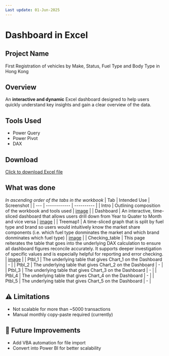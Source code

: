 ```yaml
---
Last update: 01-Jun-2025
---
```


# Dashboard in Excel


## Project Name
First Registration of vehicles by Make, Status, Fuel Type and Body Type in Hong Kong


## Overview
An **interactive and dynamic** Excel dashboard designed to help users quickly understand key insights and gain a clear overview of the data.


## Tools Used
- Power Query
- Power Pivot
- DAX


## Download
[Click to download Excel file](projects-excel/E001_Dashboard_2025.05.01_v1.5.xlsx)


## What was done
*In ascending order of the tabs in the workbook*
| Tab | Intended Use | Screenshot |
| --- | ------------ | ---------- |
| Intro | Outlining composition of the workbook and tools used | [image](images/E001/E001_page_01_intro.png) |
| Dashboard | An interactive, time-sliced dashboard that allows users drill down from Year to Quater to Month and vice versa | [image](images/E001/E001_page_02_Dashboard.png) |
| Treemap1 | A time-sliced graph that is split by fuel type and brand so users would intuitively know the market share components (i.e. which fuel type donminates the market and which brand donminates which fuel type) | [image](images/E001/E001_page_03_Treemap1.png) |
| Checking_table | This page reiterates the table that goes into the underlying DAX calculation to ensure all dashboard figures reconcile accurately. It supports deeper investigation of specific values and is especially helpful for reporting and error checking. | [image](images/E001/E001_page_04_Checking_table.png) |
| Ptbl_1 | The underlying table that gives Chart_1 on the Dashboard | - |
| Ptbl_2 | The underlying table that gives Chart_2 on the Dashboard | - |
| Ptbl_3 | The underlying table that gives Chart_3 on the Dashboard | - |
| Ptbl_4 | The underlying table that gives Chart_4 on the Dashboard | - |
| Ptbl_5 | The underlying table that gives Chart_5 on the Dashboard | - |



## ⚠️ Limitations
- Not scalable for more than ~5000 transactions
- Manual monthly copy-paste required (currently)

## 🚀 Future Improvements
- Add VBA automation for file import
- Convert into Power BI for better scalability
